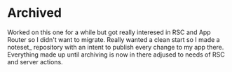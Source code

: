 # Archived

Worked on this one for a while but got really interesed in RSC and App Router so I didn't want to migrate. Really wanted a clean start so I made a noteset_ repository with an intent to publish every change to my app there. Everything made up until archiving is now in there adjused to needs of RSC and server actions.
